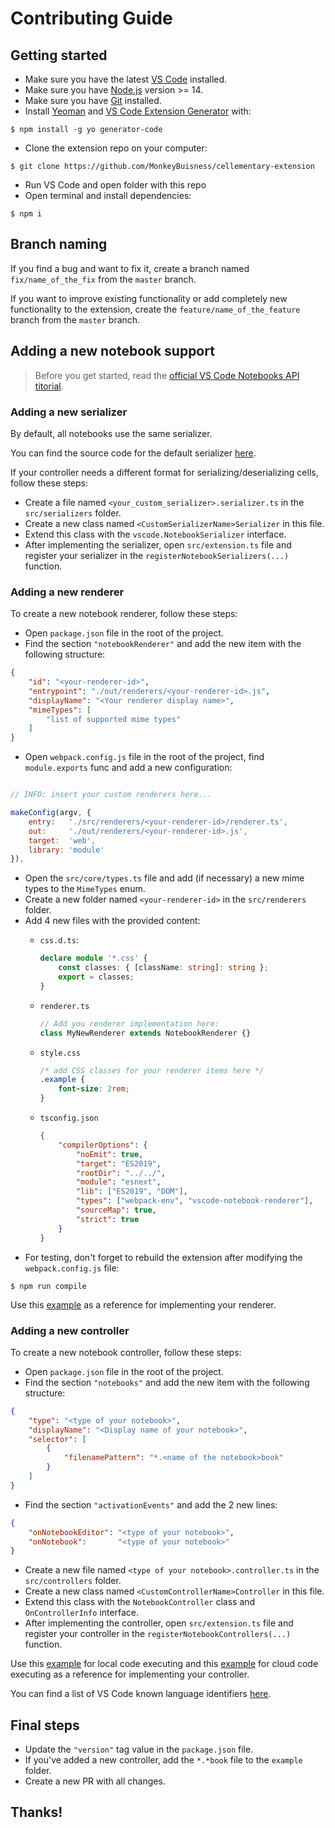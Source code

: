 # Contributing Guide

## Getting started

- Make sure you have the latest [VS Code](https://code.visualstudio.com/download) installed.
- Make sure you have [Node.js](https://nodejs.org/en/download/) version >= 14.
- Make sure you have [Git](https://git-scm.com/) installed.
- Install [Yeoman](https://yeoman.io/) and [VS Code Extension Generator](https://www.npmjs.com/package/generator-code) with:
```console
$ npm install -g yo generator-code
```
- Clone the extension repo on your computer:
```console
$ git clone https://github.com/MonkeyBuisness/cellementary-extension
```
- Run VS Code and open folder with this repo
- Open terminal and install dependencies:
```console
$ npm i
```

## Branch naming

If you find a bug and want to fix it, create a branch named `fix/name_of_the_fix` from the `master` branch.

If you want to improve existing functionality or add completely new functionality to the extension, create the `feature/name_of_the_feature` branch from the `master` branch.

## Adding a new notebook support

> Before you get started, read the [official VS Code Notebooks API titorial](https://code.visualstudio.com/api/extension-guides/notebook).

### Adding a new serializer

By default, all notebooks use the same serializer.

You can find the source code for the default serializer [here](https://github.com/MonkeyBuisness/cellementary-extension/blob/master/src/core/serializer.ts).

If your controller needs a different format for serializing/deserializing cells, follow these steps:
- Create a file named `<your_custom_serializer>.serializer.ts` in the `src/serializers` folder.
- Create a new class named `<CustomSerializerName>Serializer` in this file.
- Extend this class with the `vscode.NotebookSerializer` interface.
- After implementing the serializer, open `src/extension.ts` file and register your serializer in the `registerNotebookSerializers(...)` function.

### Adding a new renderer

To create a new notebook renderer, follow these steps:
- Open `package.json` file in the root of the project.
- Find the section `"notebookRenderer"` and add the new item with the following structure:
```json
{
    "id": "<your-renderer-id>",
    "entrypoint": "./out/renderers/<your-renderer-id>.js",
    "displayName": "<Your renderer display name>",
    "mimeTypes": [
        "list of supported mime types"
    ]
}
```
- Open `webpack.config.js` file in the root of the project, find `module.exports` func and add a new configuration:
```js

// INFO: insert your custom renderers here...

makeConfig(argv, {
    entry:   './src/renderers/<your-renderer-id>/renderer.ts',
    out:     './out/renderers/<your-renderer-id>.js',
    target:  'web',
    library: 'module'
}),

```
- Open the `src/core/types.ts` file and add (if necessary) a new mime types to the `MimeTypes` enum.
- Create a new folder named `<your-renderer-id>` in the `src/renderers` folder.
- Add 4 new files with the provided content:
  - `css.d.ts`:
    
    ```ts
    declare module '*.css' {
        const classes: { [className: string]: string };
        export = classes;
    }
    ```
  - `renderer.ts`
    ```ts
    // Add you renderer implementation here:
    class MyNewRenderer extends NotebookRenderer {}
    ```
  - `style.css`
    ```css
    /* add CSS classes for your renderer items here */
    .example {
        font-size: 2rem;
    }
    ```
  - `tsconfig.json`
    ```json
    {
        "compilerOptions": {
            "noEmit": true,
            "target": "ES2019",
            "rootDir": "../../",
            "module": "esnext",
            "lib": ["ES2019", "DOM"],
            "types": ["webpack-env", "vscode-notebook-renderer"],
            "sourceMap": true,
            "strict": true
        }
    }
    ```
- For testing, don't forget to rebuild the extension after modifying the `webpack.config.js` file:
```console
$ npm run compile
```

Use this [example](https://github.com/MonkeyBuisness/cellementary-extension/tree/master/src/renderers/std-error-renderer) as a reference for implementing your renderer.

### Adding a new controller

To create a new notebook controller, follow these steps:
- Open `package.json` file in the root of the project.
- Find the section `"notebooks"` and add the new item with the following structure:
```json
{
    "type": "<type of your notebook>",
    "displayName": "<Display name of your notebook>",
    "selector": [
        {
            "filenamePattern": "*.<name of the notebook>book"
        }
    ]
}
```
- Find the section `"activationEvents"` and add the 2 new lines:
```json
{
    "onNotebookEditor": "<type of your notebook>",
    "onNotebook":       "<type of your notebook>"
}
```
- Create a new file named `<type of your notebook>.controller.ts` in the `src/controllers` folder.
- Create a new class named `<CustomControllerName>Controller` in this file.
- Extend this class with the `NotebookController` class and `OnControllerInfo` interface.
- After implementing the controller, open `src/extension.ts` file and register your controller in the `registerNotebookControllers(...)` function.

Use this [example](https://github.com/MonkeyBuisness/cellementary-extension/blob/master/src/controllers/go.controller.ts) for local code executing and this [example](https://github.com/MonkeyBuisness/cellementary-extension/blob/master/src/controllers/go-playground.controller.ts) for cloud code executing as a reference for implementing your controller.

You can find a list of VS Code known language identifiers [here](https://github.com/MonkeyBuisness/cellementary-extension/blob/master/docs/supported-languages.md).

## Final steps

- Update the `"version"` tag value in the `package.json` file.
- If you've added a new controller, add the `*.*book` file to the `example` folder.
- Create a new PR with all changes.

## Thanks!
